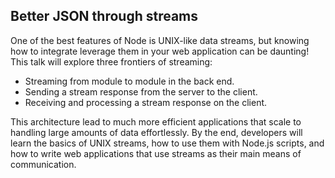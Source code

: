 ## Better JSON through streams

One of the best features of Node is UNIX-like data streams, but knowing how to integrate leverage them in your web application can be daunting! This talk will explore three frontiers of streaming: 
  
  - Streaming from module to module in the back end.
  - Sending a stream response from the server to the client.
  - Receiving and processing a stream response on the client.

This architecture lead to much more efficient applications that scale to handling large amounts of data effortlessly. By the end, developers will learn the basics of UNIX streams, how to use them with Node.js scripts, and how to write web applications that use streams as their main means of communication.
